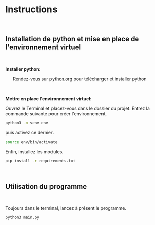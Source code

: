 # Instructions

<br />

## Installation de python et mise en place de l'environnement virtuel

<br />

**Installer python:**

&nbsp; &nbsp; &nbsp; Rendez-vous sur [python.org](https://www.python.org/downloads/) pour télécharger et installer python

<br />

**Mettre en place l'environnement virtuel:**

Ouvrez le Terminal et placez-vous dans le dossier du projet.
Entrez la commande suivante pour créer l'environnement,

```bash
python3 -m venv env
```

puis activez ce dernier. 

```bash
source env/bin/activate
```

Enfin, installez les modules.

```bash
pip install -r requirements.txt
```

<br />

## Utilisation du programme

<br />

Toujours dans le terminal, lancez à présent le programme.

```bash
python3 main.py
```
